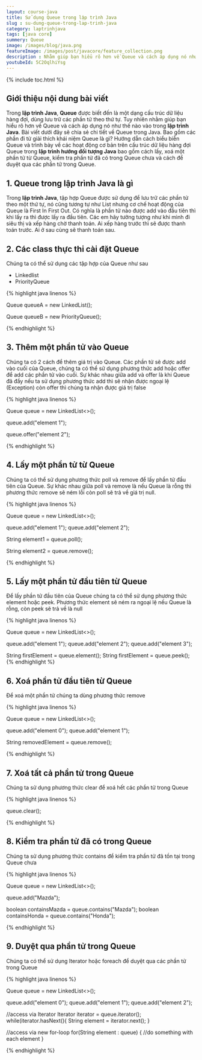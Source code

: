 ```yaml
---
layout: course-java
title: Sử dụng Queue trong lập trình Java
slug : su-dung-queue-trong-lap-trinh-java
category: laptrinhjava
tags: [java core]
summery: Queue
image: /images/blog/java.png
featureImage: /images/post/javacore/feature_collection.png
description : Nhằm giúp bạn hiểu rõ hơn về Queue và cách áp dụng nó như thế nào vào trong lập trình Java. Bài viết dưới đây sẽ chia sẻ chi tiết về Queue trong Java. Bao gồm các phần đi từ giải thích khái niệm Queue là gì? Hướng dẫn cách biểu biễn Queue và trình bày về các hoạt động cơ bản trên cấu trúc dữ liệu hàng đợi Queue trong lập trình hướng đối tượng Java bao gồm cách lấy, xoá một phần tử từ Queue, kiểm tra phần tử đã có trong Queue chưa và cách để duyệt qua các phần tử trong Queue.
youtubeId: 5C2OqlhiYsg
---
```


{% include toc.html %}

## **Giới thiệu nội dung bài viết**

Trong <b>lập trình Java</b>, <b>Queue</b> được biết đến là một dạng cấu trúc dữ liệu hàng đợi, dùng lưu trữ các phần tử theo thứ tự. 
Tuy nhiên nhằm giúp bạn hiểu rõ hơn về Queue và cách áp dụng nó như thế nào vào trong <b>lập trình Java</b>. Bài viết dưới đây sẽ chia sẻ chi tiết về Queue trong Java. Bao gồm các phần đi từ giải thích khái niệm Queue là gì? Hướng dẫn cách biểu biễn Queue và trình bày về các hoạt động cơ bản trên cấu trúc dữ liệu hàng đợi Queue trong <b>lập trình hướng đối tượng Java</b> bao gồm cách lấy, xoá một phần tử từ Queue, kiểm tra phần tử đã có trong Queue chưa và cách để duyệt qua các phần tử trong Queue.


## **1. Queue trong lập trình Java là gì**

Trong <b>lập trình Java</b>, tập hợp Queue được sử dụng để lưu trữ các phần tử theo một thứ tự, nó cũng tương tự như List nhưng cơ chế hoạt động của Queue là First In First Out. Có nghĩa là phần tử nào được add vào đầu tiên thì khi lấy ra thì được lấy ra đầu tiên. Các em hãy tưởng tượng như khi mình đi siêu thị và xếp hàng chờ thanh toán. Ai xếp hàng trước thì sẽ được thanh toán trước. Ai ở sau cùng sẽ thanh toán sau.

## **2. Các class thực thi cài đặt Queue**

Chúng ta có thể sử dụng các tập hợp của Queue như sau

+ Linkedlist
+ PriorityQueue

{% highlight java linenos %}

Queue queueA = new LinkedList();

Queue queueB = new PriorityQueue();

{% endhighlight %}

## **3. Thêm một phần tử vào Queue**

Chúng ta có 2 cách để thêm giá trị vào Queue. Các phần tử sẽ được add vào cuối của Queue, chúng ta có thể sử dụng phương thức add hoặc offer để add các phần tử vào cuối. Sự khác nhau giữa add và offer là khi Queue đã đầy nếu ta sử dụng phương thức add thì sẽ nhận được ngoại lệ (Exception) còn offer thì chúng ta nhận được giá trị false 

{% highlight java linenos %}

Queue<String> queue = new LinkedList<>();

queue.add("element 1");

queue.offer("element 2");

{% endhighlight %}

## **4. Lấy một phần tử từ Queue**

Chúng ta có thể sử dụng phương thức poll và remove để lấy phần tử đầu tiên của Queue. Sự khác nhau giữa poll và remove là nếu Queue là rỗng thì phương thức remove sẽ ném lỗi còn poll sẽ trả về giá trị null.

{% highlight java linenos %}

Queue<String> queue = new LinkedList<>();

queue.add("element 1");
queue.add("element 2");

String element1 = queue.poll();

String element2 = queue.remove();

{% endhighlight %}

## **5. Lấy một phần tử đầu tiên từ Queue**

Để lấy phần tử đầu tiên của Queue chúng ta có thể sử dụng phương thức element hoặc peek. Phương thức element sẽ ném ra ngoại lệ nếu Queue là rỗng, còn peek sẽ trả về là null

{% highlight java linenos %}

Queue<String> queue = new LinkedList<>();

queue.add("element 1");
queue.add("element 2");
queue.add("element 3");

String firstElement = queue.element();
String firstElement = queue.peek();
{% endhighlight %}

## **6. Xoá phần tử đầu tiên từ Queue**

Để xoá một phần tử chúng ta dùng phương thức remove

{% highlight java linenos %}

Queue<String> queue = new LinkedList<>();

queue.add("element 0");
queue.add("element 1");

String removedElement = queue.remove();

{% endhighlight %}


## **7. Xoá tất cả phần tử trong Queue**

Chúng ta sử dụng phương thức clear để xoá hết các phần tử trong Queue

{% highlight java linenos %}

queue.clear();

{% endhighlight %}

## **8. Kiểm tra phần tử đã có trong Queue**

Chúng ta sử dụng phương thức contains để kiểm tra phần tử đã tồn tại trong Queue chưa

{% highlight java linenos %}

Queue<String> queue = new LinkedList<>();

queue.add("Mazda");

boolean containsMazda = queue.contains("Mazda");
boolean containsHonda = queue.contains("Honda");

{% endhighlight %}

## **9. Duyệt qua phần tử trong Queue**

Chúng ta có thể sử dụng Iterator hoặc foreach để duyệt qua các phần tử trong Queue

{% highlight java linenos %}

Queue<String> queue = new LinkedList<>();

queue.add("element 0");
queue.add("element 1");
queue.add("element 2");

//access via Iterator
Iterator<String> iterator = queue.iterator();
while(iterator.hasNext(){
  String element = iterator.next();
}

//access via new for-loop
for(String element : queue) {
    //do something with each element
}

{% endhighlight %}





















